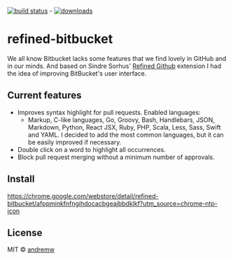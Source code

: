 [![build status](https://travis-ci.org/andremw/refined-bitbucket.svg?branch=test-it)](https://travis-ci.org/andremw/refined-bitbucket) - [![downloads](https://img.shields.io/chrome-web-store/d/afppminkfnfngihdocacbgeajbbdklkf.svg)](https://chrome.google.com/webstore/detail/refined-bitbucket/afppminkfnfngihdocacbgeajbbdklkf?utm_source=chrome-ntp-icon)

# refined-bitbucket
We all know Bitbucket lacks some features that we find lovely in GitHub and in our minds.
And based on Sindre Sorhus' [Refined Github](https://github.com/sindresorhus/refined-github)
extension I had the idea of improving BitBucket's user interface.

## Current features
- Improves syntax highlight for pull requests. Enabled languages:
  - Markup, C-like languages, Go, Groovy, Bash, Handlebars, JSON, Markdown, Python, React JSX, Ruby, PHP, Scala, Less, Sass, Swift and YAML. I decided to add the most common languages, but it can be easily improved if necessary.
- Double click on a word to highlight all occurrences.
- Block pull request merging without a minimum number of approvals.

## Install
https://chrome.google.com/webstore/detail/refined-bitbucket/afppminkfnfngihdocacbgeajbbdklkf?utm_source=chrome-ntp-icon

## License
MIT © [andremw](github.com/andremw)
